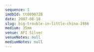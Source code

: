 ```yaml
---
sequence: 1
imdbId: tt0090728
date: 2007-08-18
slug: big-trouble-in-little-china-1986
medium: 35mm
venue: AFI Silver
venueNotes: null
mediumNotes: null
---
```

